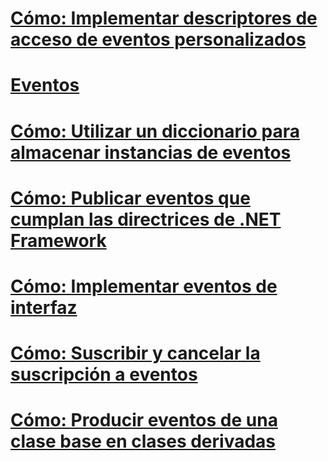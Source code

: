 # [Cómo: Implementar descriptores de acceso de eventos personalizados](how-to-implement-custom-event-accessors.md)
# [Eventos](index.md)
# [Cómo: Utilizar un diccionario para almacenar instancias de eventos](how-to-use-a-dictionary-to-store-event-instances.md)
# [Cómo: Publicar eventos que cumplan las directrices de .NET Framework](how-to-publish-events-that-conform-to-net-framework-guidelines.md)
# [Cómo: Implementar eventos de interfaz](how-to-implement-interface-events.md)
# [Cómo: Suscribir y cancelar la suscripción a eventos](how-to-subscribe-to-and-unsubscribe-from-events.md)
# [Cómo: Producir eventos de una clase base en clases derivadas](how-to-raise-base-class-events-in-derived-classes.md)

